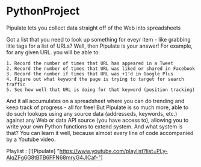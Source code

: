 # PythonProject

Pipulate lets you collect data straight off of the Web into spreadsheets

Got a list that you need to look up something for eveyr item - like grabbing
litle tags for a list of URLs? Well, then Pipulate is your answer! For example,
for any given URL. you will be able to:
    
    1. Record the number of times that URL has appeared in a Tweet
    2. Record the number of times that URL was liked or shared in Facebook
    3. Record the number if times that URL was +1'd in Google Plus
    4. Figure out what keyword the page is trying to target for search traffic
    5. See how well that URL is doing for that keyword (position tracking)

And it all accumulates on a spreadsheet where you can do trending and keep track
of progress - all for free! But Pipulate is so much more, able to do such
lookups using any source data (addresseds, keywords, etc.) against any Web or data API
source (you have access to), allowing you to write your own Python functions to extend
system. And what system is that? You can learn it well, because almost every line of code
accompanied by a Youtube video.

Playlist : [![Pipulate] "https://www.youtube.com/playlist?list=PLy-AlqZFg6G8tBTB6FFN68mryG4JlCaf-"]


